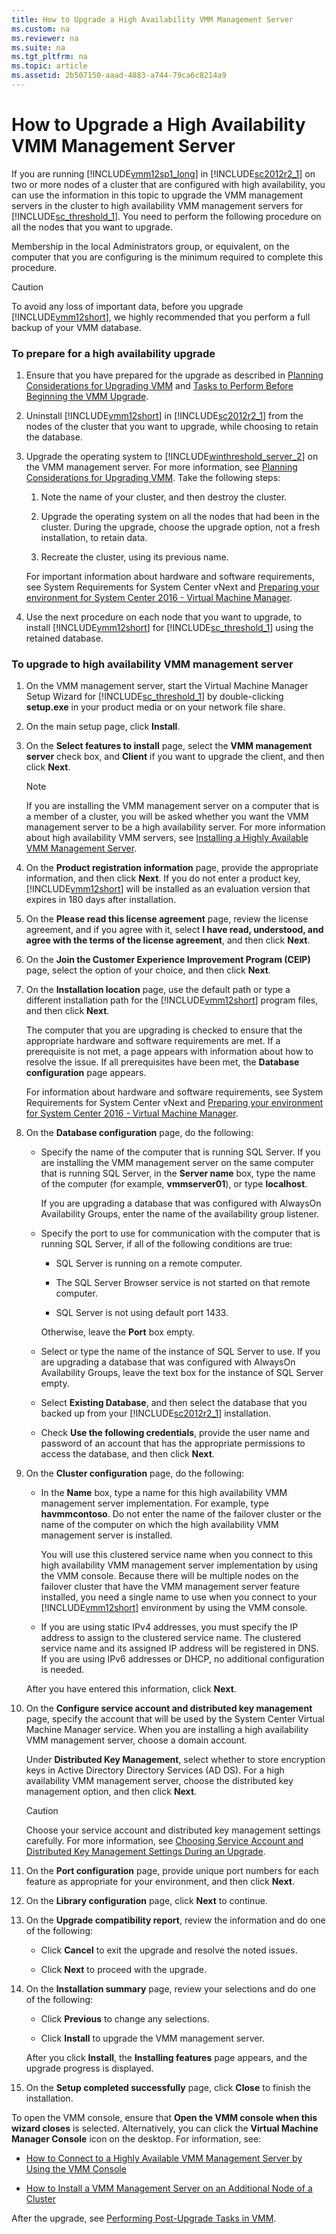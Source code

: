 ```yaml
---
title: How to Upgrade a High Availability VMM Management Server
ms.custom: na
ms.reviewer: na
ms.suite: na
ms.tgt_pltfrm: na
ms.topic: article
ms.assetid: 2b507150-aaad-4883-a744-79ca6c8214a9
---
```

# How to Upgrade a High Availability VMM Management Server
If you are running [!INCLUDE[vmm12sp1_long](Token/vmm12sp1_long_md.md)] in [!INCLUDE[sc2012r2_1](Token/sc2012r2_1_md.md)] on two or more nodes of a cluster that are configured with high availability, you can use the information in this topic to upgrade the VMM management servers in the cluster to high availability VMM management servers for [!INCLUDE[sc_threshold_1](Token/sc_threshold_1_md.md)]. You need to perform the following procedure on all the nodes that you want to upgrade.

Membership in the local Administrators group, or equivalent, on the computer that you are configuring is the minimum required to complete this procedure.

> [!CAUTION]
> To avoid any loss of important data, before you upgrade [!INCLUDE[vmm12short](Token/vmm12short_md.md)], we highly recommended that you perform a full backup of your VMM database.

### To prepare for a high availability upgrade

1.  Ensure that you have prepared for the upgrade as described in [Planning Considerations for Upgrading VMM](Planning-Considerations-for-Upgrading-VMM.md) and [Tasks to Perform Before Beginning the VMM Upgrade](Tasks-to-Perform-Before-Beginning-the-VMM-Upgrade.md).

2.  Uninstall [!INCLUDE[vmm12short](Token/vmm12short_md.md)] in [!INCLUDE[sc2012r2_1](Token/sc2012r2_1_md.md)] from the nodes of the cluster that you want to upgrade, while choosing to retain the database.

3.  Upgrade the operating system to [!INCLUDE[winthreshold_server_2](Token/winthreshold_server_2_md.md)] on the VMM management server. For more information, see [Planning Considerations for Upgrading VMM](Planning-Considerations-for-Upgrading-VMM.md).  Take the following steps:

    1.  Note the name of your cluster, and then destroy the cluster.

    2.  Upgrade the operating system on all the nodes that had been in the cluster. During the upgrade, choose the upgrade option, not a fresh installation, to retain data.

    3.  Recreate the cluster, using its previous name.

    For important information about hardware and software requirements, see System Requirements for System Center vNext and [Preparing your environment for System Center 2016 - Virtual Machine Manager](Preparing-your-environment-for-System-Center-2016---Virtual-Machine-Manager.md).

4.  Use the next procedure on each node that you want to upgrade, to install [!INCLUDE[vmm12short](Token/vmm12short_md.md)] for [!INCLUDE[sc_threshold_1](Token/sc_threshold_1_md.md)] using the retained database.

### To upgrade to high availability VMM management server

1.  On the VMM management server, start the Virtual Machine Manager Setup Wizard for [!INCLUDE[sc_threshold_1](Token/sc_threshold_1_md.md)] by double\-clicking **setup.exe** in your product media or on your network file share.

2.  On the main setup page, click **Install**.

3.  On the **Select features to install** page, select the **VMM management server** check box, and **Client** if you want to upgrade the client, and then click **Next**.

    > [!NOTE]
    > If you are installing the VMM management server on a computer that is a member of a cluster, you will be asked whether you want the VMM management server to be a high availability server. For more information about high availability VMM servers, see [Installing a Highly Available VMM Management Server](Installing-a-Highly-Available-VMM-Management-Server.md).

4.  On the **Product registration information** page, provide the appropriate information, and then click **Next**. If you do not enter a product key, [!INCLUDE[vmm12short](Token/vmm12short_md.md)] will be installed as an evaluation version that expires in 180 days after installation.

5.  On the **Please read this license agreement** page, review the license agreement, and if you agree with it, select **I have read, understood, and agree with the terms of the license agreement**, and then click **Next**.

6.  On the **Join the Customer Experience Improvement Program \(CEIP\)** page, select the option of your choice, and then click **Next**.

7.  On the **Installation location** page, use the default path or type a different installation path for the [!INCLUDE[vmm12short](Token/vmm12short_md.md)] program files, and then click **Next**.

    The computer that you are upgrading is checked to ensure that the appropriate hardware and software requirements are met. If a prerequisite is not met, a page appears with information about how to resolve the issue. If all prerequisites have been met, the **Database configuration** page appears.

    For information about hardware and software requirements, see System Requirements for System Center vNext and [Preparing your environment for System Center 2016 - Virtual Machine Manager](Preparing-your-environment-for-System-Center-2016---Virtual-Machine-Manager.md).

8.  On the **Database configuration** page, do the following:

    -   Specify the name of the computer that is running SQL Server. If you are installing the VMM management server on the same computer that is running SQL Server, in the **Server name** box, type the name of the computer \(for example, **vmmserver01**\), or type **localhost**.

        If you are upgrading a database that was configured with AlwaysOn Availability Groups, enter the name of the availability group listener.

    -   Specify the port to use for communication with the computer that is running SQL Server, if all of the following conditions are true:

        -   SQL Server is running on a remote computer.

        -   The SQL Server Browser service is not started on that remote computer.

        -   SQL Server is not using default port 1433.

        Otherwise, leave the **Port** box empty.

    -   Select or type the name of the instance of SQL Server to use. If you are upgrading a database that was configured with AlwaysOn Availability Groups, leave the text box for the instance of SQL Server empty.

    -   Select **Existing Database**, and then select the database that you backed up from your [!INCLUDE[sc2012r2_1](Token/sc2012r2_1_md.md)] installation.

    -   Check **Use the following credentials**, provide the user name and password of an account that has the appropriate permissions to access the database, and then click **Next**.

9. On the **Cluster configuration** page, do the following:

    -   In the **Name** box, type a name for this high availability VMM management server implementation. For example, type **havmmcontoso**. Do not enter the name of the failover cluster or the name of the computer on which the high availability VMM management server is installed.

        You will use this clustered service name when you connect to this high availability VMM management server implementation by using the VMM console. Because there will be multiple nodes on the failover cluster that have the VMM management server feature installed, you need a single name to use when you connect to your [!INCLUDE[vmm12short](Token/vmm12short_md.md)] environment by using the VMM console.

    -   If you are using static IPv4 addresses, you must specify the IP address to assign to the clustered service name. The clustered service name and its assigned IP address will be registered in DNS. If you are using IPv6 addresses or DHCP, no additional configuration is needed.

    After you have entered this information, click **Next**.

10. On the **Configure service account and distributed key management** page, specify the account that will be used by the System Center Virtual Machine Manager service. When you are installing a high availability VMM management server, choose a domain account.

    Under **Distributed Key Management**, select whether to store encryption keys in Active Directory Directory Services \(AD DS\). For a high availability VMM management server, choose the distributed key management option, and then click **Next**.

    > [!CAUTION]
    > Choose your service account and distributed key management settings carefully. For more information, see [Choosing Service Account and Distributed Key Management Settings During an Upgrade](Choosing-Service-Account-and-Distributed-Key-Management-Settings-During-an-Upgrade.md).

11. On the **Port configuration** page, provide unique port numbers for each feature as appropriate for your environment, and then click **Next**.

12. On the **Library configuration** page, click **Next** to continue.

13. On the **Upgrade compatibility report**, review the information and do one of the following:

    -   Click **Cancel** to exit the upgrade and resolve the noted issues.

    -   Click **Next** to proceed with the upgrade.

14. On the **Installation summary** page, review your selections and do one of the following:

    -   Click **Previous** to change any selections.

    -   Click **Install** to upgrade the VMM management server.

    After you click **Install**, the **Installing features** page appears, and the upgrade progress is displayed.

15. On the **Setup completed successfully** page, click **Close** to finish the installation.

To open the VMM console, ensure that **Open the VMM console when this wizard closes** is selected. Alternatively, you can click the **Virtual Machine Manager Console** icon on the desktop. For information, see:

-   [How to Connect to a Highly Available VMM Management Server by Using the VMM Console](How-to-Connect-to-a-Highly-Available-VMM-Management-Server-by-Using-the-VMM-Console.md)

-   [How to Install a VMM Management Server on an Additional Node of a Cluster](How-to-Install-a-VMM-Management-Server-on-an-Additional-Node-of-a-Cluster.md)

After the upgrade, see [Performing Post-Upgrade Tasks in VMM](Performing-Post-Upgrade-Tasks-in-VMM.md).


